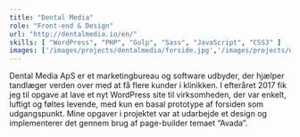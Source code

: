 ```yaml
---
title: "Dental Media"
role: "Front-end & Design"
url: "http://dentalmedia.io/en/"
skills: [ "WordPress", "PHP", "Gulp", "Sass", "JavaScript", "CSS3" ]
images: ['/images/projects/dentalmedia/forside.jpg','/images/projects/dentalmedia/header.jpg','/images/projects/dentalmedia/readmore.jpg','/images/projects/dentalmedia/steps.jpg']
---
```


Dental Media ApS er et marketingbureau og software udbyder, der hjælper tandlæger verden over med at få flere kunder i klinikken.
I efteråret 2017 fik jeg til opgave at lave et nyt WordPress site til virksomheden, der var enkelt, luftigt og føltes levende, med kun en basal prototype af forsiden som udgangspunkt. Mine opgaver i projektet var at udarbejde et design og implementerer det gennem brug af page-builder temaet “Avada”.
